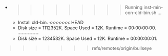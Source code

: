 * >>>>>>>>> Running inst-min-con-cld-bin.sh ...
  * Install cld-bin.
<<<<<<< HEAD
  * Disk size = 1112352K. Space Used = 12K. Runtime = 00:00:00:00.
=======
  * Disk size = 1234532K. Space Used = 12K. Runtime = 00:00:00:01.
>>>>>>> refs/remotes/origin/bullseye
